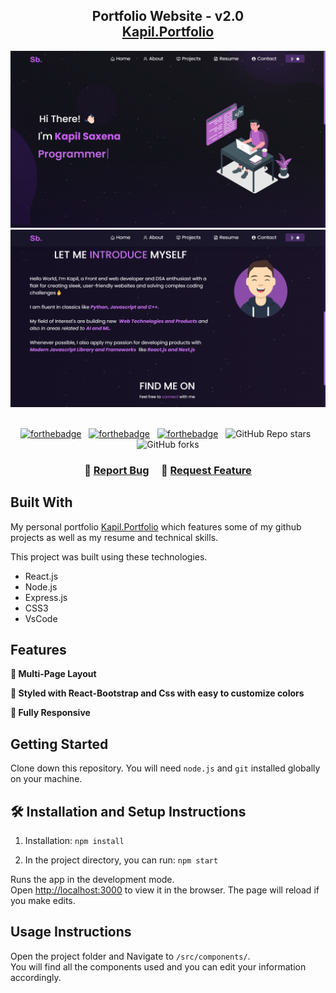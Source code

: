 <h2 align="center">
  Portfolio Website - v2.0<br/>
  <a href="https://soumyajit.vercel.app/" target="_blank">Kapil.Portfolio</a>
</h2>
<div align="center">
  <img alt="Demo" src="./Images/readme-img.png" />

  <img alt="Demo" src="./Images/readme-img2.png" />
  
</div>

<br/>

<center>

[![forthebadge](https://forthebadge.com/images/badges/built-with-love.svg)](https://forthebadge.com) &nbsp;
[![forthebadge](https://forthebadge.com/images/badges/made-with-javascript.svg)](https://forthebadge.com) &nbsp;
[![forthebadge](https://forthebadge.com/images/badges/open-source.svg)](https://forthebadge.com) &nbsp;
![GitHub Repo stars](https://img.shields.io/github/stars/KapilCS15/Portfolio?color=red&logo=github&style=for-the-badge) &nbsp;
![GitHub forks](https://img.shields.io/github/forks/KapilCS15/Portfolio?color=red&logo=github&style=for-the-badge)

</center>

<h3 align="center">
    🔹
    <a href="https://github.com/KapilCS15/Portfolio/issues">Report Bug</a> &nbsp; &nbsp;
    🔹
    <a href="https://github.com/KapilCS15/Portfolio/issues">Request Feature</a>
</h3>

## Built With

My personal portfolio <a href="https://soumyajit.vercel.app/" target="_blank">Kapil.Portfolio</a> which features some of my github projects as well as my resume and technical skills.<br/>

This project was built using these technologies.

- React.js
- Node.js
- Express.js
- CSS3
- VsCode

## Features

**📖 Multi-Page Layout**

**🎨 Styled with React-Bootstrap and Css with easy to customize colors**

**📱 Fully Responsive**

## Getting Started

Clone down this repository. You will need `node.js` and `git` installed globally on your machine.

## 🛠 Installation and Setup Instructions

1. Installation: `npm install`

2. In the project directory, you can run: `npm start`

Runs the app in the development mode.\
Open [http://localhost:3000](http://localhost:3000) to view it in the browser.
The page will reload if you make edits.

## Usage Instructions

Open the project folder and Navigate to `/src/components/`. <br/>
You will find all the components used and you can edit your information accordingly.

